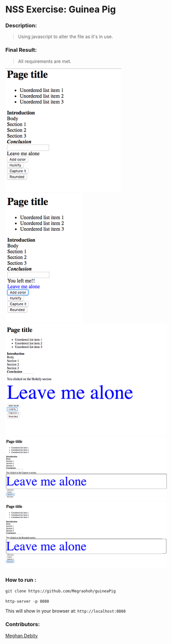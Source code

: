 # NSS Exercise: Guinea Pig

### Description:
> Using javascript to alter the file as it's in use.   


### Final Result:
> All requirements are met.  

![Image of Site](https://raw.githubusercontent.com/Megraohoh/guineaPig/guineaPig/screenshots/Screen%20Shot%202017-04-02%20at%2010.06.10%20PM.png)
![Image of Site](https://raw.githubusercontent.com/Megraohoh/guineaPig/guineaPig/screenshots/Screen%20Shot%202017-04-02%20at%2010.06.20%20PM.png)
![Image of Site](https://raw.githubusercontent.com/Megraohoh/guineaPig/guineaPig/screenshots/Screen%20Shot%202017-04-02%20at%2010.06.26%20PM.png)
![Image of Site](https://raw.githubusercontent.com/Megraohoh/guineaPig/guineaPig/screenshots/Screen%20Shot%202017-04-02%20at%2010.06.36%20PM.png)
![Image of Site](https://raw.githubusercontent.com/Megraohoh/guineaPig/guineaPig/screenshots/Screen%20Shot%202017-04-02%20at%2010.06.51%20PM.png)

### How to run :
```
git clone https://github.com/Megraohoh/guineaPig

http-server -p 8080
```

This will show in your browser at:
`http://localhost:8080`

### Contributors:
[Meghan Debity](https://github.com/Megraohoh)